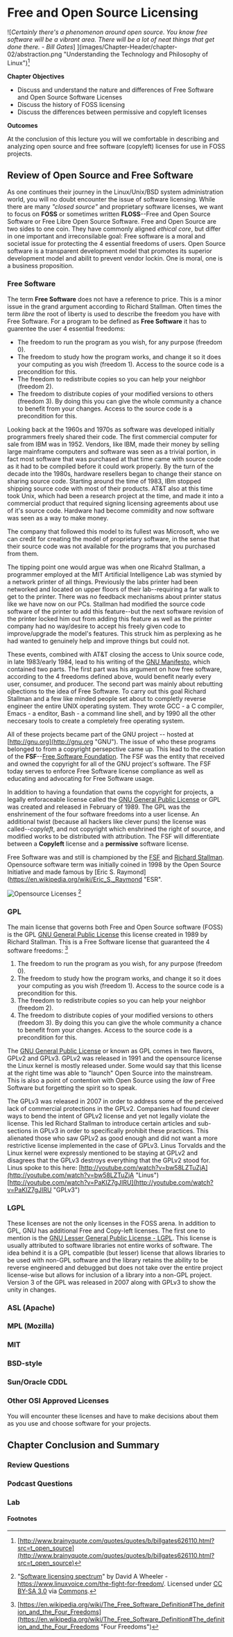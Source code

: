 # Free and Open Source Licensing
![*Certainly there's a phenomenon around open source. You know free software will be a vibrant area. There will be a lot of neat things that get done there. - Bill Gates*]
](images/Chapter-Header/chapter-02/abstraction.png "Understanding the Technology and Philosophy of Linux")[^4]

__Chapter Objectives__

  * Discuss and understand the nature and differences of Free Software and Open Source Software Licenses
  * Discuss the history of FOSS licensing
  * Discuss the differences between permissive and copyleft licenses

  __Outcomes__
 
At the conclusion of this lecture you will we comfortable in describing and analyzing open source and free software (copyleft) licenses for use in FOSS projects.

## Review of Open Source and Free Software

  As one continues their journey in the Linux/Unix/BSD system administration world, you will no doubt encounter the issue of software licensing.  While there are many *"closed source"* and proprietary software licenses, we want to focus on __FOSS__ or sometimes written __FLOSS__--Free and Open Source Software or Free Libre Open Source Software. Free and Open Source are two sides to one coin.  They have commonly aligned *ethical core*, but differ in one important and irreconsilable goal:  Free software is a moral and societal issue for protecting the 4 essential freedoms of users.  Open Source software is a transparent development model that promotes its superior development model and abilit to prevent vendor lockin.  One is moral, one is a business proposition.
  
### Free Software

   The term __Free Software__ does not have a reference to price.  This is a minor issue in the grand argument according to Richard Stallman.  Often times the term *libre* the root of liberty is used to describe the freedom you have with Free Software.  For a program to be defined as __Free Software__ it has to guarentee the user 4 essential freedoms:
   
  * The freedom to run the program as you wish, for any purpose (freedom 0).
  * The freedom to study how the program works, and change it so it does your computing as you wish (freedom 1). Access to the source code is a precondition for this. 
  * The freedom to redistribute copies so you can help your neighbor (freedom 2). 
  * The freedom to distribute copies of your modified versions to others (freedom 3). By doing this you can give the whole community a chance to benefit from your changes. Access to the source code is a precondition for this. 

Looking back at the 1960s and 1970s as software was developed initially programmers freely shared their code. The first commercial computer for sale from IBM was in 1952. Vendors, like IBM, made their money by selling large mainframe computers and software was seen as a trivial portion, in fact most software that was purchased at that time came with source code as it had to be compiled before it could work properly.  By the turn of the decade into the 1980s, hardware resellers began to change their stance on sharing source code.  Starting around the time of 1983, IBm stopped shipping source code with most of their products. AT&T also at this time took Unix, which had been a research project at the time, and made it into a commercial product that required signing licensing agreements about use of it's source code.  Hardware had become commidity and now software was seen as a way to make money. 

The company that followed this model to its fullest was Microsoft, who we can credit for creating the model of proprietary software, in the sense that their source code was not available for the programs that you purchased from them.  
    
The tipping point one would argue was when one Ricahrd Stallman, a programmer employed at the MIT Artificial Intelligence Lab was stymied by a network printer of all things.   Previously the labs printer had been networked and located on upper floors of their lab--requiring a far walk to get to the printer.  There was no feedback mechanisms about printer status like we have now on our PCs.  Stallman had modified the source code software of the printer to add this feature--but the next software revision of the printer locked him out from adding this feature as well as the printer company had no way/desire to accept his freely given code to improve/upgrade the model's features.   This struck him as perplexing as he had wanted to genuinely help and improve things but could not.

These events, combined with AT&T closing the access to Unix source code, in late 1983/early 1984, lead to his writing of the [GNU Manifesto](https://en.wikipedia.org/wiki/GNU_Manifesto "GNU Manifesto"), which contained two parts.  The first part was his argument on how free software, according to the 4 freedoms defined above, would benefit nearly every user, consumer, and producer.  The second part was mainly about rebutting ojbections to the idea of Free Software.  To carry out this goal Richard Stallman and a few like minded people set about to completly reverse engineer the entire UNIX operating system.   They wrote GCC - a C compiler, Emacs - a enditor, Bash - a command line shell, and by 1990 all the other neccesary tools to create a completely free operating system.  

All of these projects became part of the GNU project -- hosted at [http://gnu.org](http://gnu.org "GNU").  The issue of who these programs belonged to from a copyright persepctive came up.  This lead to the creation of the __FSF__--[Free Software Foundation](http://www.fsf.org "FSF").  The FSF was the entity that received and owned the copyright for all of the GNU project's software.  The FSF today serves to enforce Free Software license compliance as well as educating and advocating for Free Software usage.

In addition to having a foundation that owns the copyright for projects, a legally enforaceable license called the [GNU General Public License](https://en.wikipedia.org/wiki/GNU_General_Public_License "GPL") or GPL was created and released in February of 1989.  The GPL was the enshrinement of the four software freedoms into a user license.  An additional twist (because all hackers like clever puns) the license was called--*copyleft*, and not copyright which enshrined the right of source, and modified works to be distributed with attribution.  The FSF will differentiate between a __Copyleft__ license and a __permissive__ software license. 
    
  Free Software was and still is championed by the [FSF](http://fsf.org "FSF") and [Richard Stallman](https://en.wikipedia.org/wiki/Richard_Stallman "RMS").  Opensource software term was initially coined in 1998 by the Open Source Initiative and made famous by [Eric S. Raymond](https://en.wikipedia.org/wiki/Eric_S._Raymond "ESR".     

![*Opensource Licenses*](images/Chapter-02/Licenses/640px-Software_licensing_spectrum.png "Licenses") [^3]

### GPL

The main license that governs both Free and Open Source software (FOSS) is the GPL [GNU General Public License](https://en.wikipedia.org/wiki/GNU_General_Public_License "GPL") this license created in 1989 by Richard Stallman.  This is a Free Software license that guaranteed the 4 software freedoms: [^2]

 1)  The freedom to run the program as you wish, for any purpose (freedom 0).
 1)  The freedom to study how the program works, and change it so it does your computing as you wish (freedom 1). Access to the source code is a precondition for this.
 1)  The freedom to redistribute copies so you can help your neighbor (freedom 2).
 1)  The freedom to distribute copies of your modified versions to others (freedom 3). By doing this you can give the whole community a chance to benefit from your changes. Access to the source code is a precondition for this.

 The [GNU General Public License](http://www.gnu.org/licenses/quick-guide-gplv3.html "GPLv3") or known as GPL comes in two flavors, GPLv2 and GPLv3.  GPLv2 was released in 1991 and the opensource license the Linux kernel is mostly released under.  Some would say that this license at the right time was able to "launch" Open Source into the mainstream.  This is also a point of contention with Open Source using the *law* of Free Software but forgetting the spirit so to speak.  
 
 The GPLv3 was released in 2007 in order to address some of the perceived lack of commercial protections in the GPLv2.  Companies had found clever ways to bend the intent of GPLv2 license and yet not legally violate the license. This led Richard Stallman to introduce certain articles and sub-sections in GPLv3 in order to specifically prohibit these practices.  This alienated those who saw GPLv2 as good enough and did not want a more restrictive license implemented in the case of GPLv3.  Linus Torvalds and the Linux kernel were expressly mentioned to be staying at GPLv2 and disagrees that the GPLv3 destroys everything that the GPLv2 stood for.  Linus spoke to this here: [http://youtube.com/watch?v=bw58LZTuZjA](http://youtube.com/watch?v=bw58LZTuZjA "Linus") [http://youtube.com/watch?v=PaKIZ7gJIRU](http://youtube.com/watch?v=PaKIZ7gJIRU "GPLv3")
 
### LGPL

These licenses are not the only licenses in the FOSS arena.  In addition to GPL, GNU has additional Free and Copy-left licenses.  The first one to mention is the [GNU Lesser General Public License - LGPL](https://en.wikipedia.org/wiki/GNU_Lesser_General_Public_License "LGPL").   This license is usually attributed to software libraries not entire works of software.  The idea behind it is a GPL compatible (but lesser) license that allows libraries to be used with non-GPL software and the library retains the ability to be reverse engineered and debugged but does not take over the entire project license-wise but allows for inclusion of a library into a non-GPL project.  Version 3 of the GPL was released in 2007 along with GPLv3 to show the unity in changes.    

### ASL (Apache)



### MPL (Mozilla)

### MIT

### BSD-style

### Sun/Oracle CDDL

### Other OSI Approved Licenses

You will encounter these licenses and have to make decisions about them as you use and choose software for your projects.




## Chapter Conclusion and Summary


### Review Questions


### Podcast Questions



### Lab


#### Footnotes 
 
[^2]: [https://en.wikipedia.org/wiki/The_Free_Software_Definition#The_definition_and_the_Four_Freedoms](https://en.wikipedia.org/wiki/The_Free_Software_Definition#The_definition_and_the_Four_Freedoms "Four Freedoms") 
 
[^3]: "<a href="https://commons.wikimedia.org/wiki/File:Software_licensing_spectrum.png#/media/File:Software_licensing_spectrum.png">Software licensing spectrum</a>" by David A Wheeler - <a rel="nofollow" class="external free" href="https://www.linuxvoice.com/the-fight-for-freedom/">https://www.linuxvoice.com/the-fight-for-freedom/</a>. Licensed under <a title="Creative Commons Attribution-Share Alike 3.0" href="http://creativecommons.org/licenses/by-sa/3.0">CC BY-SA 3.0</a> via <a href="https://commons.wikimedia.org/wiki/">Commons</a>.

[^4]: [http://www.brainyquote.com/quotes/quotes/b/billgates626110.html?src=t_open_source](http://www.brainyquote.com/quotes/quotes/b/billgates626110.html?src=t_open_source)